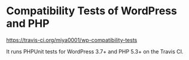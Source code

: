 # Compatibility Tests of WordPress and PHP

https://travis-ci.org/miya0001/wp-compatibility-tests

It runs PHPUnit tests for WordPress 3.7+ and PHP 5.3+ on the Travis CI.
